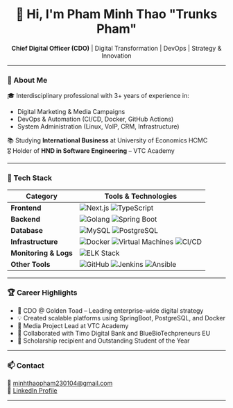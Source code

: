 <h1 align="center">👋 Hi, I'm Pham Minh Thao "Trunks Pham" </h1>

<p align="center">
  <strong>Chief Digital Officer (CDO)</strong> | Digital Transformation | DevOps | Strategy & Innovation  
</p>

---

### 🚀 About Me

🎓 Interdisciplinary professional with 3+ years of experience in:
- Digital Marketing & Media Campaigns  
- DevOps & Automation (CI/CD, Docker, GitHub Actions)  
- System Administration (Linux, VoIP, CRM, Infrastructure)

📚 Studying **International Business** at University of Economics HCMC  
🎖️ Holder of **HND in Software Engineering** – VTC Academy

---

### 🧰 Tech Stack

| Category        | Tools & Technologies |
|----------------|----------------------|
| **Frontend**   | ![Next.js](https://img.shields.io/badge/-Next.js-000?logo=next.js&logoColor=white) ![TypeScript](https://img.shields.io/badge/-TypeScript-3178c6?logo=typescript&logoColor=white) |
| **Backend**    | ![Golang](https://img.shields.io/badge/-Golang-00ADD8?logo=go&logoColor=white) ![Spring Boot](https://img.shields.io/badge/-SpringBoot-6DB33F?logo=springboot&logoColor=white) |
| **Database**   | ![MySQL](https://img.shields.io/badge/-MySQL-4479A1?logo=mysql&logoColor=white) ![PostgreSQL](https://img.shields.io/badge/-PostgreSQL-336791?logo=postgresql&logoColor=white) |
| **Infrastructure** | ![Docker](https://img.shields.io/badge/-Docker-2496ED?logo=docker&logoColor=white) ![Virtual Machines](https://img.shields.io/badge/-Virtual_Machines-FF6C37?logo=vmware&logoColor=white) ![CI/CD](https://img.shields.io/badge/-CI/CD-003545?logo=githubactions&logoColor=white) |
| **Monitoring & Logs** | ![ELK Stack](https://img.shields.io/badge/-ELK_Stack-005571?logo=elastic&logoColor=white) |
| **Other Tools** | ![GitHub](https://img.shields.io/badge/-GitHub-181717?logo=github&logoColor=white) ![Jenkins](https://img.shields.io/badge/-Jenkins-D24939?logo=jenkins&logoColor=white) ![Ansible](https://img.shields.io/badge/-Ansible-EE0000?logo=ansible&logoColor=white) |

---

### 🏆 Career Highlights

- 🚀 CDO @ Golden Toad – Leading enterprise-wide digital strategy  
- 💡 Created scalable platforms using SpringBoot, PostgreSQL, and Docker  
- 🎥 Media Project Lead at VTC Academy  
- 💼 Collaborated with Timo Digital Bank and BlueBioTechpreneurs EU  
- 🏅 Scholarship recipient and Outstanding Student of the Year

---

### 📫 Contact

📧 minhthaopham230104@gmail.com  
🔗 [LinkedIn Profile](https://www.linkedin.com/in/mtpe-minhthaopham)

---
